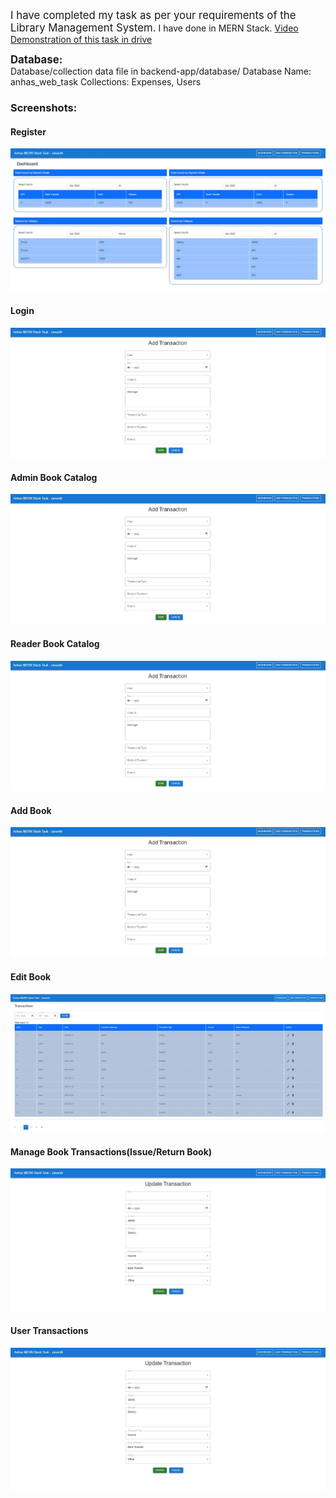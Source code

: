 <span style="font-size:larger;">I have completed my task as per your requirements of the Library Management System.</span>
I have done in MERN Stack.
[Video Demonstration of this task in drive](https://drive.google.com/file/d/1vsih45UQTRFcha6OXcC_1ahINGRmb5Dv/view?usp=sharing)

<div style="font-size:larger;font-weight:bold;">Database:</div>
Database/collection data file in backend-app/database/
Database Name: anhas_web_task
Collections: Expenses, Users 

<h3>Screenshots:</h3>
<h4>Register</h4>
<img  src="https://raw.githubusercontent.com/sjjana77/Anhas_Web_Task_Janardh/main/screenshots/screenshot1.jpg" />

<h4>Login</h4>
<img  src="https://raw.githubusercontent.com/sjjana77/Anhas_Web_Task_Janardh/main/screenshots/screenshot2.jpg" />

<h4>Admin Book Catalog</h4>
<img  src="https://raw.githubusercontent.com/sjjana77/Anhas_Web_Task_Janardh/main/screenshots/screenshot2.jpg" />

<h4>Reader Book Catalog</h4>
<img  src="https://raw.githubusercontent.com/sjjana77/Anhas_Web_Task_Janardh/main/screenshots/screenshot2.jpg" />

<h4>Add Book</h4>
<img  src="https://raw.githubusercontent.com/sjjana77/Anhas_Web_Task_Janardh/main/screenshots/screenshot2.jpg" />

<h4>Edit Book</h4>
<img  src="https://raw.githubusercontent.com/sjjana77/Anhas_Web_Task_Janardh/main/screenshots/screenshot3.jpg" />

<h4>Manage Book Transactions(Issue/Return Book)</h4>
<img  src="https://raw.githubusercontent.com/sjjana77/Anhas_Web_Task_Janardh/main/screenshots/screenshot4.jpg" />

<h4>User Transactions</h4>
<img  src="https://raw.githubusercontent.com/sjjana77/Anhas_Web_Task_Janardh/main/screenshots/screenshot4.jpg" />
